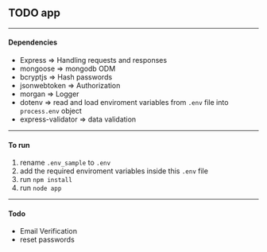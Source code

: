 ## TODO app
---

#### Dependencies
- Express => Handling requests and responses
- mongoose => mongodb ODM
- bcryptjs => Hash passwords
- jsonwebtoken => Authorization
- morgan => Logger
- dotenv => read and load enviroment variables from `.env` file into `process.env` object
- express-validator => data validation

---
#### To run
1. rename `.env_sample` to `.env` 
1. add the required enviroment variables inside this `.env` file
1. run `npm install`
1. run `node app`

---
#### Todo
- Email Verification
- reset passwords